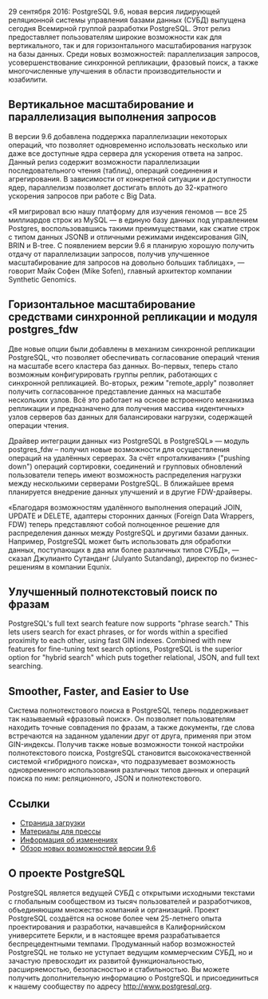 29 сентября 2016: PostgreSQL 9.6, новая версия лидирующей реляционной системы управления базами данных (СУБД) выпущена сегодня Всемирной группой разработки PostgreSQL. Этот релиз предоставляет пользователям широкие возможности как для вертикального, так и для горизонтального масштабирования нагрузок на базы данных. Среди новых возможностей: параллелизация запросов, усовершенствование синхронной репликации, фразовый поиск, а также многочисленные улучшения в области производительности и юзабилити.

Вертикальное масштабирование и параллелизация выполнения запросов
----------------------------

В версии 9.6 добавлена поддержка параллелизации некоторых операций, что позволяет одновременно использовать несколько или даже все доступные ядра сервера для ускорения ответа на запрос. Данный релиз содержит возможности параллелизации последовательного чтения (таблиц), операций соединения и агрегирования. В зависимости от конкретной ситуации и доступности ядер, параллелизм позволяет достигать вплоть до 32-кратного ускорения запросов при работе с Big Data.

«Я мигрировал всю нашу платформу для изучения геномов — все 25 миллиардов строк из MySQL — в единую базу данных под управлением Postgres, воспользовавшись такими преимуществами, как сжатие строк с типом данных JSONB и отличными режимами индексирования GIN, BRIN и B-tree. С появлением версии 9.6 я планирую хорошую получить отдачу от параллелизации запросов, получив улучшенное масштабирование для запросов на довольно больших таблицах», — говорит Майк Софен (Mike Sofen), главный архитектор компании Synthetic Genomics.

Горизонтальное масштабирование средствами синхронной репликации и модуля postgres_fdw 
-------------------------------------------------------

Две новые опции были добавлены в механизм синхронной репликации PostgreSQL, что позволяет обеспечивать согласование операций чтения на масштабе всего кластера баз данных. Во-первых, теперь стало возможным конфигурировать группы реплик, работающих с синхронной репликацией. Во-вторых, режим "remote_apply" позволяет получить согласованное представление данных на масштабе нескольких узлов. Всё это работает на основе встроенного механизма репликации и предназначено для получения массива «идентичных» узлов серверов баз данных для балансироваки нагрузки, содержащей операции чтения.

Драйвер интеграции данных «из PostgreSQL в PostgreSQL» — модуль postgres_fdw – получил новые возможности для осуществления операций на удалённых серверах. За счёт «проталкивания» ("pushing down") операций сортировки, соединений и групповых обновлений пользователи теперь имеют возможность распределения нагрузки между несколькими серверами PostgreSQL. В ближайшее время планируется внедрение данных улучшений и в другие FDW-драйверы.

«Благодаря возможностям удалённого выполнения операций JOIN, UPDATE и DELETE, адаптеры сторонних данных (Foreign Data Wrappers, FDW) теперь представляют собой полноценное решение для распределения данных между PostgreSQL и другими базами данных. Например, PostgreSQL может быть использовать для обработки данных, поступающих в два или более различных типов СУБД», — сказал Джулианто Сутанданг (Julyanto Sutandang), директор по бизнес-решениям в компании Equnix.

Улучшенный полнотекстовый поиск по фразам
-------------------------------

PostgreSQL's full text search feature now supports "phrase search." This lets users search for exact phrases, or for words within a specified proximity to each other, using fast GIN indexes.  Combined with new features for fine-tuning text search options, PostgreSQL is the superior option for "hybrid search" which puts together relational, JSON, and full text searching.

Smoother, Faster, and Easier to Use
-----------------------------------

Система полнотекстового поиска в PostgreSQL теперь поддерживает так называемый «фразовый поиск». Он позволяет пользователям находить точные совпадения по фразам, а также документы, где слова встречаются на заданном удалении друг от друга, применяя при этом GIN-индексы. Получив также новые возможности тонкой настройки полнотекстового поиска, PostgreSQL становится высококачественной системой «гибридного поиска», что подразумевает возможность одновременного использования различных типов данных и операций поиска по ним: реляционного, JSON и полнотекстового. 

Ссылки
-----

* [Страница загрузки](https://www.postgresql.org/downloads)
* [Материалы для прессы](https://www.postgresql.org/about/press/presskit96)
* [Информация об изменениях](https://www.postgresql.org/docs/current/static/release-9-6.html)
* [Обзор новых возможностей версии 9.6](https://wiki.postgresql.org/wiki/NewIn96)

О проекте PostgreSQL
----------------

PostgreSQL является ведущей СУБД с открытыми исходными текстами с глобальным сообществом из тысяч пользователей и разработчиков, объединяющим множество компаний и организаций. Проект PostgreSQL создаётся на основе более чем 25-летнего опыта проектирования и разработки, начавшейся в Калифорнийском университете Беркли, и в настоящее время разрабатывается беспрецедентными темпами. Продуманный набор возможностей PostgreSQL не только не уступает ведущим коммерческим СУБД, но и зачастую превосходит их развитой функциональностью, расширяемостью, безопасностью и стабильностью. Вы можете получить дополнительную информацию о PostgreSQL и присоединиться к нашему сообществу по адресу http://www.postgresql.org.
